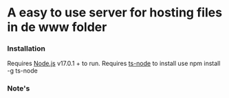 # A easy to use server for hosting files in de www folder

### Installation

Requires [Node.js](https://nodejs.org/) v17.0.1 + to run.
Requires [ts-node](https://nodejs.org/) to install use npm install -g ts-node

### Note's

